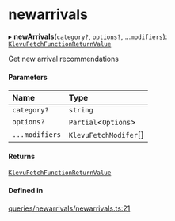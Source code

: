 # newarrivals
    

▸ **newArrivals**(`category?`, `options?`, ...`modifiers`): [`KlevuFetchFunctionReturnValue`](modules.md#klevufetchfunctionreturnvalue)

Get new arrival recommendations

#### Parameters

| Name | Type |
| :------ | :------ |
| `category?` | `string` |
| `options?` | `Partial`<`Options`\> |
| `...modifiers` | `KlevuFetchModifer`[] |

#### Returns

[`KlevuFetchFunctionReturnValue`](modules.md#klevufetchfunctionreturnvalue)

#### Defined in

[queries/newarrivals/newarrivals.ts:21](https://github.com/klevultd/frontend-sdk/blob/f14d7e9/packages/klevu-core/src/queries/newarrivals/newarrivals.ts#L21)

